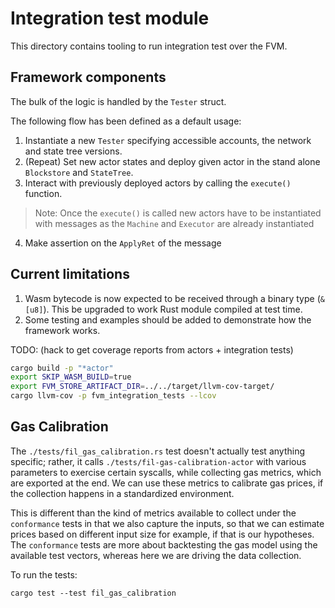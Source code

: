 # Integration test module

This directory contains tooling to run integration test over the FVM.

## Framework components

The bulk of the logic is handled by the `Tester` struct.

The following flow has been defined as a default usage:
1. Instantiate a new `Tester` specifying accessible accounts, the network and state tree versions.
2. (Repeat) Set new actor states and deploy given actor in the stand alone `Blockstore` and `StateTree`.
3. Interact with previously deployed actors by calling the `execute()` function.
> Note: Once the `execute()` is called new actors have to be instantiated with messages as the `Machine` and `Executor`
> are already instantiated
4. Make assertion on the `ApplyRet` of the message

## Current limitations

1. Wasm bytecode is now expected to be received through a binary type (`&[u8]`). This be upgraded to work Rust module compiled
at test time.
2. Some testing and examples should be added to demonstrate how the framework works.

TODO: (hack to get coverage reports from actors + integration tests)
```bash
cargo build -p "*actor"
export SKIP_WASM_BUILD=true
export FVM_STORE_ARTIFACT_DIR=../../target/llvm-cov-target/
cargo llvm-cov -p fvm_integration_tests --lcov
```

## Gas Calibration

The `./tests/fil_gas_calibration.rs` test doesn't actually test anything specific; rather, it calls `./tests/fil-gas-calibration-actor`
with various parameters to exercise certain syscalls, while collecting gas metrics, which are exported at the end. We can use these
metrics to calibrate gas prices, if the collection happens in a standardized environment.

This is different than the kind of metrics available to collect under the `conformance` tests in that we also capture the inputs,
so that we can estimate prices based on different input size for example, if that is our hypotheses. The `conformance` tests are
more about backtesting the gas model using the available test vectors, whereas here we are driving the data collection.

To run the tests:

```shell
cargo test --test fil_gas_calibration
```

